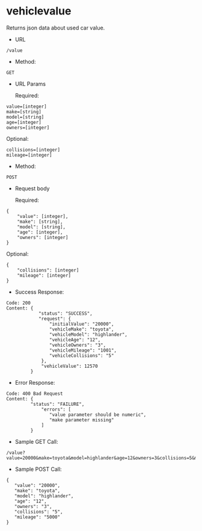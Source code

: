 # vehiclevalue
Returns json data about used car value.

* URL
```$xslt
/value
```

* Method:
```$xslt
GET
```

* URL Params

   Required:
```$xslt
value=[integer]
make=[string]
model=[string]
age=[integer]
owners=[integer]
```
         
   Optional:
      
```$xslt
collisions=[integer]
mileage=[integer]

```

* Method:
```$xslt
POST
```

* Request body

   Required:
```$xslt
{
    "value": [integer],
    "make": [string],
    "model": [string],
    "age": [integer],
    "owners": [integer]
}
```
         
   Optional:
      
```$xslt
{
    "collisions": [integer]
    "mileage": [integer]
}

```

* Success Response:
```$xslt
Code: 200 
Content: {
            "status": "SUCCESS",
            "request": {
                "initialValue": "20000",
                "vehicleMake": "toyota",
                "vehicleModel": "highlander",
                "vehicleAge": "12",
                "vehicleOwners": "3",
                "vehicleMileage": "1001",
                "vehicleCollisions": "5"
             },
             "vehicleValue": 12570
         }
```

* Error Response:
```$xslt
Code: 400 Bad Request
Content: {
         "status": "FAILURE",
             "errors": [
                "value parameter should be numeric",
                "make parameter missing"
             ]
         }
```

* Sample GET Call:

 ```$xslt
/value?value=20000&make=toyota&model=highlander&age=12&owners=3&collisions=5&mileage=1001
```

* Sample POST Call:

 ```$xslt
{
    "value": "20000",
    "make": "toyota",
    "model": "highlander",
    "age": "12",
    "owners": "3",
    "collisions": "5",
    "mileage": "5000"
}
```